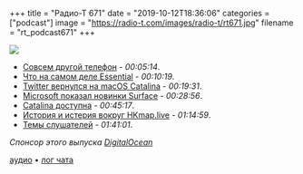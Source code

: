 +++
title = "Радио-Т 671"
date = "2019-10-12T18:36:06"
categories = ["podcast"]
image = "https://radio-t.com/images/radio-t/rt671.jpg"
filename = "rt_podcast671"
+++

![](https://radio-t.com/images/radio-t/rt671.jpg)

- [Совсем другой телефон](https://www.engadget.com/2019/10/08/essential-phone-rubin-tall/) - *00:05:14*.
- [Что на самом деле Essential](https://techcrunch.com/2019/10/08/what-the-hell-is-up-with-this-essential-device/) - *00:10:19*.
- [Twitter вернулся на macOS Catalina](https://www.theverge.com/2019/10/10/20909170/twitter-mac-app-catalyst-macos-catalina-released) - *00:19:31*.
- [Microsoft показал новинки Surface](https://www.theverge.com/2019/10/2/20892144/microsoft-surface-laptop-3-usb-c-features-price-specs-release-date) - *00:28:56*.
- [Catalina доступна](https://www.apple.com/newsroom/2019/10/macos-catalina-is-available-today/) - *00:45:17*.
- [История и истерия вокруг HKmap.live](https://daringfireball.net/linked/2019/10/10/cook-hkmap-live-email) - *01:14:59*.
- [Темы слушателей](https://radio-t.com/p/2019/10/08/prep-671/) - *01:41:01*.

*Спонсор этого выпуска [DigitalOcean](https://www.digitalocean.com)*


[аудио](https://cdn.radio-t.com/rt_podcast671.mp3) • [лог чата](https://chat.radio-t.com/logs/radio-t-671.html)
<audio src="https://cdn.radio-t.com/rt_podcast671.mp3" preload="none"></audio>
